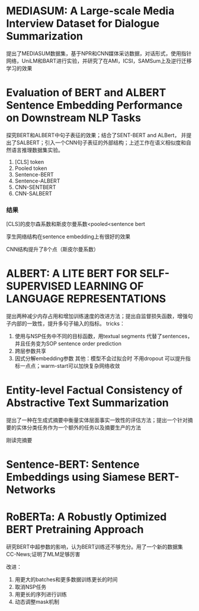 # MEDIASUM: A Large-scale Media Interview Dataset for Dialogue Summarization
提出了MEDIASUM数据集，基于NPR和CNN媒体采访数据，对话形式，使用指针网络，UniLM和BART进行实验，并研究了在AMI，ICSI，SAMSum上及逆行迁移学习的效果
# Evaluation of BERT and ALBERT Sentence Embedding Performance on Downstream NLP Tasks
探究BERT和ALBERT中句子表征的效果；结合了SENT-BERT and ALBert， 并提出了SALBERT；引入一个CNN句子表征的外部结构；上述工作在语义相似度和自然语言推理数据集实验。

1. [CLS] token
2. Pooled token 
3. Sentence-BERT
4. Sentence-ALBERT
5. CNN-SENTBERT
6. CNN-SALBERT

### 结果

[CLS]的皮尔森系数和斯皮尔曼系数<pooled<sentence bert

孪生网络结构在sentence embedding上有很好的效果

CNN结构提升了8个点（斯皮尔曼系数）

# ALBERT: A LITE BERT FOR SELF-SUPERVISED LEARNING OF LANGUAGE REPRESENTATIONS
提出两种减少内存占用和增加训练速度的改进方法；提出自监督损失函数，增强句子内部的一致性，提升多句子输入的指标。
tricks：
1. 使用与NSP任务中不同的目标函数，用textual segments 代替了sentences，并且任务变为SOP sentence order prediction
2. 跨层参数共享
3. 因式分解embedding参数
其他：模型不会过拟合时 不用dropout 可以提升指标一点点；warm-start可以加快复杂网络收敛

# Entity-level Factual Consistency of Abstractive Text Summarization
提出了一种在生成式摘要中衡量实体层面事实一致性的评估方法；提出一个针对摘要的实体分类任务作为一个额外的任务以及摘要生产的方法

刚读完摘要

# Sentence-BERT: Sentence Embeddings using Siamese BERT-Networks



# RoBERTa: A Robustly Optimized BERT Pretraining Approach

研究BERT中超参数的影响，认为BERT训练还不够充分。用了一个新的数据集CC-News;证明了MLM足够厉害

改进：

1. 用更大的batches和更多数据训练更长的时间
2. 取消NSP任务
3. 用更长的序列进行训练
4. 动态调整mask机制

